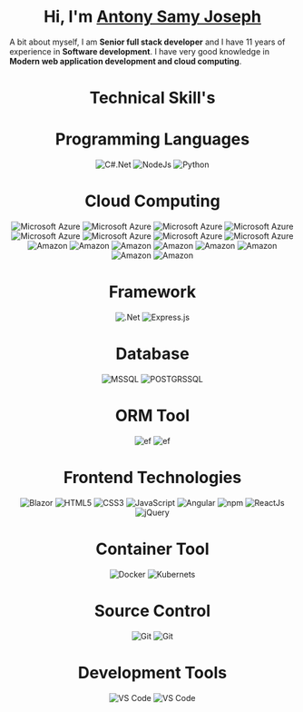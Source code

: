 <h1 align="center" >Hi, I'm <a href="https://www.linkedin.com/in/antony-samy-joseph-48962040/" target="_blank"> Antony Samy Joseph </a></h1>
A bit about myself, I am <b>Senior full stack developer</b> and I have 11 years of experience in <b>Software development</b>. I have very good knowledge in <b>Modern web application development and cloud computing</b>.


<h1 align="center">Technical Skill's</h1>

<h1 align="center">Programming Languages</h1>
<p align="center">
    <img alt="C#.Net" src="https://img.shields.io/badge/CSHARP.NET-00599C.svg?&style=for-the-badge&logo=.NET&ogoColor=white" />
    <img alt="NodeJs" src="https://img.shields.io/badge/Node.js-339933?style=for-the-badge&logo=nodedotjs&logoColor=white" />
    <img alt="Python" src="https://img.shields.io/badge/python-%2314354C.svg?style=for-the-badge&logo=python&logoColor=white"/>
</p>

<h1 align="center">Cloud Computing</h1>
<p align="center">
<img alt="Microsoft Azure" src="https://img.shields.io/badge/microsoft%20azure-0089D6?style=for-the-badge&logo=microsoft-azure&logoColor=white" />
<img alt="Microsoft Azure" src="https://img.shields.io/badge/App Service-0089D6?style=for-the-badge&logo=microsoft-azure&logoColor=white" />
<img alt="Microsoft Azure" src="https://img.shields.io/badge/Api management-0089D6?style=for-the-badge&logo=microsoft-azure&logoColor=white" />
<img alt="Microsoft Azure" src="https://img.shields.io/badge/cosmos db-0089D6?style=for-the-badge&logo=microsoft-azure&logoColor=white" />
<img alt="Microsoft Azure" src="https://img.shields.io/badge/blob storage-0089D6?style=for-the-badge&logo=microsoft-azure&logoColor=white" />
<img alt="Microsoft Azure" src="https://img.shields.io/badge/service bus-0089D6?style=for-the-badge&logo=microsoft-azure&logoColor=white" />
<img alt="Microsoft Azure" src="https://img.shields.io/badge/Email service-0089D6?style=for-the-badge&logo=microsoft-azure&logoColor=white" />
<img alt="Microsoft Azure" src="https://img.shields.io/badge/Azure Function-0089D6?style=for-the-badge&logo=microsoft-azure&logoColor=white" />
<img alt="Amazon" src="https://img.shields.io/badge/AWS LEX-FF6F00?style=for-the-badge&logo=amazon&logoColor=white" />
<img alt="Amazon" src="https://img.shields.io/badge/AWS lambda-FF6F00?style=for-the-badge&logo=amazon&logoColor=white" />
<img alt="Amazon" src="https://img.shields.io/badge/AWS Dynamo db-FF6F00?style=for-the-badge&logo=amazon&logoColor=white" />
<img alt="Amazon" src="https://img.shields.io/badge/AWS Cognito-FF6F00?style=for-the-badge&logo=amazon&logoColor=white" />
<img alt="Amazon" src="https://img.shields.io/badge/AWS ECS-FF6F00?style=for-the-badge&logo=amazon&logoColor=white" />
<img alt="Amazon" src="https://img.shields.io/badge/AWS ECR-FF6F00?style=for-the-badge&logo=amazon&logoColor=white" />
<img alt="Amazon" src="https://img.shields.io/badge/AWS EBS-FF6F00?style=for-the-badge&logo=amazon&logoColor=white" />
<img alt="Amazon" src="https://img.shields.io/badge/AWS S3-FF6F00?style=for-the-badge&logo=amazon&logoColor=white" />
</p>

<h1 align="center">Framework</h1>
<p align="center">
<img alt=".Net" src="https://img.shields.io/badge/.NET 6-0089D6?style=for-the-badge&logo=.Net&logoColor=white" />
<img alt="Express.js" src="https://img.shields.io/badge/Express.js-000000?style=for-the-badge&logo=express&logoColor=white" />
</p>

<h1 align="center">Database</h1>
<p align="center">
<img alt="MSSQL" src="https://img.shields.io/badge/Microsoft SQL Server-00000F?style=for-the-badge&logo=SQLSERVER&logoColor=white" />
<img alt="POSTGRSSQL" src="https://img.shields.io/badge/Postgres sql-00000F?style=for-the-badge&logo=postgressql&logoColor=white" />
</p>

<h1 align="center">ORM Tool</h1>
<p align="center">
<img alt="ef" src="https://img.shields.io/badge/entity framework-00000F?style=for-the-badge&logo=e&logoColor=white" />
<img alt="ef" src="https://img.shields.io/badge/entity framework core-00000F?style=for-the-badge&logo=e&logoColor=white" />
</p>

<h1 align="center">Frontend Technologies</h1>
<p align="center">
</p>

<p align="center"> 
<img alt="Blazor" src="https://img.shields.io/badge/Blazor-%2300599C.svg?&style=for-the-badge&logo=.Net&logoColor=white" />
<img alt="HTML5" src="https://img.shields.io/badge/html5-%23E34F26.svg?&style=for-the-badge&logo=html5&logoColor=white" />
 <img alt="CSS3" src="https://img.shields.io/badge/css3-%231572B6.svg?&style=for-the-badge&logo=css3&logoColor=white" />
 <img alt="JavaScript" src="https://img.shields.io/badge/javascript-%23323330.svg?&style=for-the-badge&logo=javascript&logoColor=%23F7DF1E" />
 <img alt="Angular" src="https://img.shields.io/badge/angular-D00000?style=for-the-badge&logo=angular&logoColor=white" />
    <img alt="npm" src="https://img.shields.io/badge/npm-CB3837?style=for-the-badge&logo=npm&logoColor=white" />
    <img alt="ReactJs" src="https://img.shields.io/badge/React-20232A?style=for-the-badge&logo=react&logoColor=61DAFB" />
    <img alt="jQuery" src="https://img.shields.io/badge/jQuery-0769AD?style=for-the-badge&logo=jquery&logoColor=white" />
</p>
<h1 align="center">Container Tool</h1>
<p align="center">
<img alt="Docker" src="https://img.shields.io/badge/Docker-326ce5.svg?&style=for-the-badge&logo=docker&logoColor=white" />
<img alt="Kubernets" src="https://img.shields.io/badge/kubernetes-326ce5.svg?&style=for-the-badge&logo=kubernetes&logoColor=white" />
</p>
<h1 align="center">Source Control</h1>
<p align="center">
    <img alt="Git" src="https://img.shields.io/badge/Git-F05032?style=for-the-badge&logo=git&logoColor=white" />
    <img alt="Git" src="https://img.shields.io/badge/Team foundation server-326ce5?style=for-the-badge&logo=tfs&logoColor=white" />
</p>
<h1 align="center">Development Tools</h1>
<p align="center">
<img alt="VS Code" src="https://img.shields.io/badge/Visual_Studio-0078D4?style=for-the-badge&logo=visual%20studio&logoColor=white" />
    <img alt="VS Code" src="https://img.shields.io/badge/Visual_Studio_Code-0078D4?style=for-the-badge&logo=visual%20studio%20code&logoColor=white" />
</p>

<!--
**antonysamy931/antonysamy931** is a ✨ _special_ ✨ repository because its `README.md` (this file) appears on your GitHub profile.

Here are some ideas to get you started:

- 🔭 I’m currently working on ...
- 🌱 I’m currently learning ...
- 👯 I’m looking to collaborate on ...
- 🤔 I’m looking for help with ...
- 💬 Ask me about ...
- 📫 How to reach me: ...
- 😄 Pronouns: ...
- ⚡ Fun fact: ...
-->
